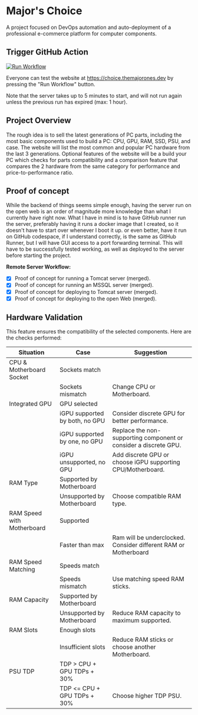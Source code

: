 # Major's Choice

A project focused on DevOps automation and auto-deployment of a professional e-commerce platform for computer components.

## Trigger GitHub Action

[![Run Workflow](https://img.shields.io/badge/Run%20Workflow-blue)](https://majors-choice.vercel.app/api/trigger)

Everyone can test the website at https://choice.themajorones.dev by pressing the "Run Workflow" button.

Note that the server takes up to 5 minutes to start, and will not run again unless the previous run has expired (max: 1 hour).

## Project Overview

The rough idea is to sell the latest generations of PC parts, including the most basic components used to build a PC: CPU, GPU, RAM, SSD, PSU, and case. The website will list the most common and popular PC hardware from the last 3 generations. Optional features of the website will be a build your PC which checks for parts compatibility and a comparison feature that compares the 2 hardware from the same category for performance and price-to-performance ratio.

## Proof of concept

While the backend of things seems simple enough, having the server run on the open web is an order of magnitude more knowledge than what I currently have right now. What I have in mind is to have GitHub runner run the server, preferably having it runs a docker image that I created, so it doesn't have to start over whenever I boot it up. or even better, have it run on GitHub codespace, if I understand correctly, is the same as GitHub Runner, but I will have GUI access to a port forwarding terminal. This will have to be successfully tested working, as well as deployed to the server before starting the project.

**Remote Server Workflow:**

- [X] Proof of concept for running a Tomcat server (merged).
- [X] Proof of concept for running an MSSQL server (merged).
- [X] Proof of concept for deploying to Tomcat server (merged).
- [X] Proof of concept for deploying to the open Web (merged).

## Hardware Validation

This feature ensures the compatibility of the selected components. Here are the checks performed:

| Situation                  | Case                           | Suggestion                                                       |
| -------------------------- | ------------------------------ | ---------------------------------------------------------------- |
| CPU & Motherboard Socket   | Sockets match                  |                                                                  |
|                            | Sockets mismatch               | Change CPU or Motherboard.                                       |
| Integrated GPU             | GPU selected                   |                                                                  |
|                            | iGPU supported by both, no GPU | Consider discrete GPU for better performance.                    |
|                            | iGPU supported by one, no GPU  | Replace the non-supporting component or consider a discrete GPU. |
|                            | iGPU unsupported, no GPU       | Add discrete GPU or choose iGPU supporting CPU/Motherboard.      |
| RAM Type                   | Supported by Motherboard       |                                                                  |
|                            | Unsupported by Motherboard     | Choose compatible RAM type.                                      |
| RAM Speed with Motherboard | Supported                      |                                                                  |
|                            | Faster than max                | Ram will be underclocked. Consider different RAM or Motherboard  |
| RAM Speed Matching         | Speeds match                   |                                                                  |
|                            | Speeds mismatch                | Use matching speed RAM sticks.                                   |
| RAM Capacity               | Supported by Motherboard       |                                                                  |
|                            | Unsupported by Motherboard     | Reduce RAM capacity to maximum supported.                        |
| RAM Slots                  | Enough slots                   |                                                                  |
|                            | Insufficient slots             | Reduce RAM sticks or choose another Motherboard.                 |
| PSU TDP                    | TDP > CPU + GPU TDPs + 30%     |                                                                  |
|                            | TDP <= CPU + GPU TDPs + 30%    | Choose higher TDP PSU.                                           |
